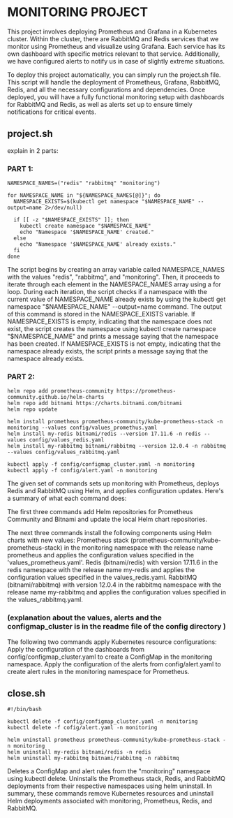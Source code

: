 # MONITORING PROJECT
This project involves deploying Prometheus and Grafana in a Kubernetes cluster. Within the cluster, there are RabbitMQ and Redis services that we monitor using Prometheus and visualize using Grafana. Each service has its own dashboard with specific metrics relevant to that service. Additionally, we have configured alerts to notify us in case of slightly extreme situations.

To deploy this project automatically, you can simply run the project.sh file. This script will handle the deployment of Prometheus, Grafana, RabbitMQ, Redis, and all the necessary configurations and dependencies. Once deployed, you will have a fully functional monitoring setup with dashboards for RabbitMQ and Redis, as well as alerts set up to ensure timely notifications for critical events.

## project.sh
explain in 2 parts:
### PART 1:
```
NAMESPACE_NAMES=("redis" "rabbitmq" "monitoring")

for NAMESPACE_NAME in "${NAMESPACE_NAMES[@]}"; do
  NAMESPACE_EXISTS=$(kubectl get namespace "$NAMESPACE_NAME" --output=name 2>/dev/null)

  if [[ -z "$NAMESPACE_EXISTS" ]]; then
    kubectl create namespace "$NAMESPACE_NAME"
    echo "Namespace '$NAMESPACE_NAME' created."
  else
    echo "Namespace '$NAMESPACE_NAME' already exists."
  fi
done
```
The script begins by creating an array variable called NAMESPACE_NAMES with the values "redis", "rabbitmq", and "monitoring". Then, it proceeds to iterate through each element in the NAMESPACE_NAMES array using a for loop.
During each iteration, the script checks if a namespace with the current value of NAMESPACE_NAME already exists by using the kubectl get namespace "$NAMESPACE_NAME" --output=name command. The output of this command is stored in the NAMESPACE_EXISTS variable.
If NAMESPACE_EXISTS is empty, indicating that the namespace does not exist, the script creates the namespace using kubectl create namespace "$NAMESPACE_NAME" and prints a message saying that the namespace has been created.
If NAMESPACE_EXISTS is not empty, indicating that the namespace already exists, the script prints a message saying that the namespace already exists.

### PART 2:
```
helm repo add prometheus-community https://prometheus-community.github.io/helm-charts
helm repo add bitnami https://charts.bitnami.com/bitnami
helm repo update

helm install prometheus prometheus-community/kube-prometheus-stack -n monitoring --values config/values_promethus.yaml
helm install my-redis bitnami/redis --version 17.11.6 -n redis --values config/values_redis.yaml
helm install my-rabbitmq bitnami/rabbitmq --version 12.0.4 -n rabbitmq --values config/values_rabbitmq.yaml

kubectl apply -f config/configmap_cluster.yaml -n monitoring
kubectl apply -f config/alert.yaml -n monitoring 
```
The given set of commands sets up monitoring with Prometheus, deploys Redis and RabbitMQ using Helm, and applies configuration updates. Here's a 
summary of what each command does:

The first three commands add Helm repositories for Prometheus Community and Bitnami and update the local Helm chart repositories.

The next three commands install the following components using Helm charts with new values:
Prometheus stack (prometheus-community/kube-prometheus-stack) in the monitoring namespace with the release name prometheus and applies the configuration values specified in the 'values_prometheus.yaml'.
Redis (bitnami/redis) with version 17.11.6 in the redis namespace with the release name my-redis and applies the configuration values specified in the values_redis.yaml.
RabbitMQ (bitnami/rabbitmq) with version 12.0.4 in the rabbitmq namespace with the release name my-rabbitmq and applies the configuration values specified in the values_rabbitmq.yaml.

### (explanation about the values, alerts and the configmap_cluster is in the readme file of the config directory )

The following two commands apply Kubernetes resource configurations:
Apply the configuration of the dashboards from config/configmap_cluster.yaml to create a ConfigMap in the monitoring namespace.
Apply the configuration of the alerts from config/alert.yaml to create alert rules in the monitoring namespace for Prometheus.

## close.sh
```
#!/bin/bash

kubectl delete -f config/configmap_cluster.yaml -n monitoring
kubectl delete -f cofig/alert.yaml -n monitoring

helm uninstall prometheus prometheus-community/kube-prometheus-stack -n monitoring
helm uninstall my-redis bitnami/redis -n redis
helm uninstall my-rabbitmq bitnami/rabbitmq -n rabbitmq
```
Deletes a ConfigMap and alert rules from the "monitoring" namespace using kubectl delete.
Uninstalls the Prometheus stack, Redis, and RabbitMQ deployments from their respective namespaces using helm uninstall.
In summary, these commands remove Kubernetes resources and uninstall Helm deployments associated with monitoring, Prometheus, Redis, and RabbitMQ.

